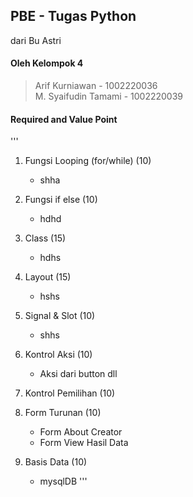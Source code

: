 ## PBE - Tugas Python
dari Bu Astri

#### Oleh Kelompok 4  
> Arif Kurniawan - 1002220036   
> M. Syaifudin Tamami - 1002220039

#### Required and Value Point
'''
1. Fungsi Looping (for/while) (10)
    - shha
2. Fungsi if else (10)
    - hdhd
3. Class (15)
    - hdhs
4. Layout (15)
    - hshs
5. Signal & Slot (10)
    - shhs
6. Kontrol Aksi (10)
    - Aksi dari button dll

7. Kontrol Pemilihan (10)
8. Form Turunan (10)
    - Form About Creator
    - Form View Hasil Data
9. Basis Data (10)
    - mysqlDB
'''
